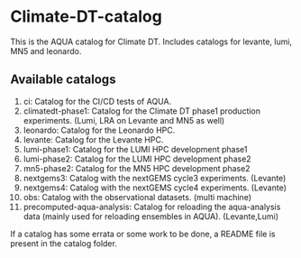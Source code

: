 # Climate-DT-catalog

This is the AQUA catalog for Climate DT. Includes catalogs for levante, lumi, MN5 and leonardo. 

## Available catalogs

1. ci: Catalog for the CI/CD tests of AQUA.
2. climatedt-phase1: Catalog for the Climate DT phase1 production experiments. (Lumi, LRA on Levante and MN5 as well)
3. leonardo: Catalog for the Leonardo HPC.
4. levante: Catalog for the Levante HPC.
5. lumi-phase1: Catalog for the LUMI HPC development phase1
6. lumi-phase2: Catalog for the LUMI HPC development phase2
7. mn5-phase2: Catalog for the MN5 HPC development phase2
8. nextgems3: Catalog with the nextGEMS cycle3 experiments. (Levante)
9. nextgems4: Catalog with the nextGEMS cycle4 experiments. (Levante)
10. obs: Catalog with the observational datasets. (multi machine)
11. precomputed-aqua-analysis: Catalog for reloading the aqua-analysis data (mainly used for reloading ensembles in AQUA). (Levante,Lumi) 

If a catalog has some errata or some work to be done, a README file is present in the catalog folder.
